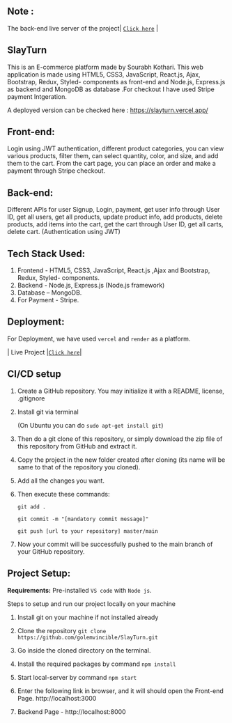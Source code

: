## Note :

The back-end live server of the project| [`Click here`](https://slayturn-api.onrender.com) | 

## SlayTurn
This is an E-commerce platform made by Sourabh Kothari. This web application is made using HTML5, CSS3, JavaScript, React.js, Ajax, Bootstrap, Redux, Styled- components as front-end and Node.js, Express.js as backend and MongoDB as database .For checkout I have used Stripe payment Intgeration.

A deployed version can be checked here :  https://slayturn.vercel.app/

## Front-end:
Login using JWT authentication, different product categories, you can view various products, filter
them, can select quantity, color, and size, and add them to the cart. From the cart page, you can place an
order and make a payment through Stripe checkout. 

## Back-end:
Different APIs for user Signup, Login, payment, get user info through User ID, get all users, get all products, update product info, add products,
delete products, add items into the cart, get the cart through User ID, get all carts, delete cart. (Authentication
using JWT)

## Tech Stack Used: 
1. Frontend - HTML5, CSS3, JavaScript, React.js ,Ajax and Bootstrap, Redux, Styled- components.
2. Backend - Node.js, Express.js (Node.js framework)
3. Database – MongoDB.
4. For Payment - Stripe.


## Deployment:
For Deployment, we have used `vercel` and `render` as a platform. 

| Live Project |[`Click here`](https://slayturn.vercel.app/)| 

## CI/CD setup
1. Create a GitHub repository. You may initialize it with a README, license, .gitignore
2. Install git via terminal 

   (On Ubuntu you can do `sudo apt-get install git`)
3. Then do a git clone of this repository, or simply download the zip file of this repository from GitHub and extract it.
4. Copy the project in the new folder created after cloning (its name will be same to that of the repository you cloned).
5. Add all the changes you want.
6. Then execute these commands:
   
   ````
   git add . 

   git commit -m "[mandatory commit message]" 
   
   git push [url to your repository] master/main 
7. Now your commit will be successfully pushed to the main branch of your GitHub repository.

## Project Setup: 

**Requirements:** Pre-installed `VS code` with `Node js`.

Steps to setup and run our project locally on your machine
1. Install git on your machine if not installed already
2. Clone the repository 
`git clone https://github.com/golemvincible/SlayTurn.git`

3. Go inside the cloned directory on the terminal.
4. Install the required packages by command 
`npm install`

5. Start local-server by command 
`npm start`

6. Enter the following link in browser, and it will should open the Front-end Page.
   http://localhost:3000
7. Backend Page - http://localhost:8000
